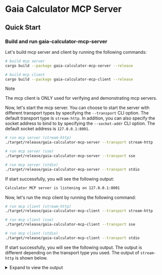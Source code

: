# Gaia Calculator MCP Server

## Quick Start

### Build and run gaia-calculator-mcp-server

Let's build mcp server and client by running the following commands:

```bash
# build mcp server
cargo build --package gaia-calculator-mcp-server --release

# build mcp client
cargo build --package gaia-calculator-mcp-client --release
```

> [!NOTE]
> The mcp client is ONLY used for verifying and demonstrating mcp servers.

Now, let's start the mcp server. You can choose to start the server with different transport types by specifying the `--transport` CLI option. The default transport type is `stream-http`. In addition, you can also specify the socket address to bind to by specifying the `--socket-addr` CLI option. The default socket address is `127.0.0.1:8001`.

```bash
# run mcp server (stream-http)
./target/release/gaia-calculator-mcp-server --transport stream-http

# run mcp server (sse)
./target/release/gaia-calculator-mcp-server --transport sse

# run mcp server (stdio)
./target/release/gaia-calculator-mcp-server --transport stdio
```

If start successfully, you will see the following output:

```bash
Calculator MCP server is listening on 127.0.0.1:8001
```

Now, let's run the mcp client by running the following command:

```bash
# run mcp client (stream-http)
./target/release/gaia-calculator-mcp-client --transport stream-http

# run mcp client (sse)
./target/release/gaia-calculator-mcp-client --transport sse

# run mcp client (stdio)
./target/release/gaia-calculator-mcp-client --transport stdio
```

If start successfully, you will see the following output. The output is different depending on the transport type you used. The output of `stream-http` is shown below.

<details><summary>Expand to view the output</summary>

```console
2025-06-11T03:49:39.463041Z  INFO gaia_calculator_mcp_client: 114: Connecting to Gaia Calculator MCP server via stream-http: http://127.0.0.1:8001/mcp
2025-06-11T03:49:39.480584Z  INFO serve_inner: rmcp::service: 541: Service initialized as client peer_info=Some(InitializeResult { protocol_version: ProtocolVersion("2025-03-26"), capabilities: ServerCapabilities { experimental: None, logging: None, completions: None, prompts: None, resources: None, tools: Some(ToolsCapability { list_changed: None }) }, server_info: Implementation { name: "rmcp", version: "0.1.5" }, instructions: Some("A simple calculator") })
2025-06-11T03:49:39.480605Z  INFO gaia_calculator_mcp_client: 134: Connected to server: Some(
    InitializeResult {
        protocol_version: ProtocolVersion(
            "2025-03-26",
        ),
        capabilities: ServerCapabilities {
            experimental: None,
            logging: None,
            completions: None,
            prompts: None,
            resources: None,
            tools: Some(
                ToolsCapability {
                    list_changed: None,
                },
            ),
        },
        server_info: Implementation {
            name: "rmcp",
            version: "0.1.5",
        },
        instructions: Some(
            "A simple calculator",
        ),
    },
)
2025-06-11T03:49:39.481931Z  INFO gaia_calculator_mcp_client: 138: Available tools: ListToolsResult {
    next_cursor: None,
    tools: [
        Tool {
            name: "sum",
            description: Some(
                "Calculate the sum of two numbers",
            ),
            input_schema: {
                "properties": Object {
                    "a": Object {
                        "description": String("the left hand side number"),
                        "format": String("int32"),
                        "type": String("integer"),
                    },
                    "b": Object {
                        "description": String("the right hand side number"),
                        "format": String("int32"),
                        "type": String("integer"),
                    },
                },
                "required": Array [
                    String("a"),
                    String("b"),
                ],
                "title": String("SumRequest"),
                "type": String("object"),
            },
            annotations: None,
        },
        Tool {
            name: "sub",
            description: Some(
                "Calculate the difference of two numbers",
            ),
            input_schema: {
                "properties": Object {
                    "a": Object {
                        "description": String("the left hand side number"),
                        "format": String("int32"),
                        "type": String("integer"),
                    },
                    "b": Object {
                        "description": String("the right hand side number"),
                        "format": String("int32"),
                        "type": String("integer"),
                    },
                },
                "required": Array [
                    String("a"),
                    String("b"),
                ],
                "title": String("__SUBToolCallParam"),
                "type": String("object"),
            },
            annotations: None,
        },
    ],
}
2025-06-11T03:49:39.482298Z  INFO gaia_calculator_mcp_client: 151: Sum result: {
  "content": [
    {
      "type": "text",
      "text": "3"
    }
  ],
  "isError": false
}
2025-06-11T03:49:39.482310Z  INFO rmcp::service: 625: task cancelled
2025-06-11T03:49:39.482320Z  INFO rmcp::service: 811: serve finished quit_reason=Cancelled
```

</details>
